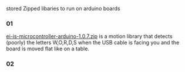 stored Zipped libaries to run on arduino boards


### 01
[ei-is-microcontroller-arduino-1.0.7.zip](ei-is-microcontroller-arduino-1.0.7.zip) is a motion library that detects (poorly) the letters W,O,R,D,S when the USB cable is facing you and the board is moved flat like on a table.



### 02
